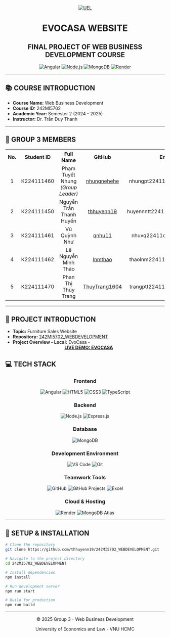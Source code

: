 <p align="center">
  <a href="https://www.uel.edu.vn/" title="University of Economics and Law - VNU HCMC">
    <img src="https://i.imgur.com/jTdznYS.jpeg" alt="UEL">
  </a>
</p>
<div align="center">

#  EVOCASA WEBSITE

## FINAL PROJECT OF WEB BUSINESS DEVELOPMENT COURSE

[![Angular](https://img.shields.io/badge/Angular-19-DD0031?style=for-the-badge&logo=angular&logoColor=white)](https://angular.io/)
[![Node.js](https://img.shields.io/badge/Node.js-43853D?style=for-the-badge&logo=node.js&logoColor=white)](https://nodejs.org/)
[![MongoDB](https://img.shields.io/badge/MongoDB-4EA94B?style=for-the-badge&logo=mongodb&logoColor=white)](https://www.mongodb.com/)
[![Render](https://img.shields.io/badge/Render-46E3B7?style=for-the-badge&logo=render&logoColor=white)](https://render.com/)

</div>

---

## 📚 COURSE INTRODUCTION

- **Course Name:** Web Business Development
- **Course ID:** 242MI5702
- **Academic Year:** Semester 2 (2024 - 2025)
- **Instructor:** Dr. Trần Duy Thanh

---

## 👥 GROUP 3 MEMBERS

<table>
  <tr>
    <th align="center">No.</th>
    <th align="center">Student ID</th>
    <th align="center">Full Name</th>
    <th align="center">GitHub</th>
    <th align="center">Email</th>
  </tr>
  <tr>
    <td align="center">1</td>
    <td align="center">K224111460</td>
    <td align="center">Phạm Tuyết Nhung<br/><i>(Group Leader)</i></td>
    <td align="center"><a href="https://github.com/nhungnehehe">nhungnehehe</a></td>
    <td align="center">nhungpt22411c@st.uel.edu.vn</td>
  </tr>
  <tr>
    <td align="center">2</td>
    <td align="center">K224111450</td>
    <td align="center">Nguyễn Trần Thanh Huyền</td>
    <td align="center"><a href="https://github.com/thhuyenn19">thhuyenn19</a></td>
    <td align="center">huyennntt22411c@st.uel.edu.vn</td>
  </tr>
  <tr>
    <td align="center">3</td>
    <td align="center">K224111461</td>
    <td align="center">Vũ Quỳnh Như</td>
    <td align="center"><a href="https://github.com/qnhu11">qnhu11</a></td>
    <td align="center">nhuvq22411c@st.uel.edu.vn</td>
  </tr>
  <tr>
    <td align="center">4</td>
    <td align="center">K224111462</td>
    <td align="center">Lê Nguyễn Minh Thảo</td>
    <td align="center"><a href="https://github.com/lnmthao">lnmthao</a></td>
    <td align="center">thaolnm22411c@st.uel.edu.vn</td>
  </tr>
  <tr>
    <td align="center">5</td>
    <td align="center">K224111470</td>
    <td align="center">Phan Thị Thùy Trang</td>
    <td align="center"><a href="https://github.com/ThuyTrang1604">ThuyTrang1604</a></td>
    <td align="center">trangptt22411c@st.uel.edu.vn</td>
  </tr>
</table>

---

## 🚀 PROJECT INTRODUCTION

- **Topic:** Furniture Sales Website
- **Repository:** [242MI5702_WEBDEVELOPMENT](https://github.com/nhungnehehe/242MI5702_WEBDEVELOPMENT)
- **Project Overview - Local:** EvoCasa
-<div align="center"> [**LIVE DEMO: EVOCASA**](https://evo-casa.onrender.com/)  </div>



## 💻 TECH STACK

<div align="center">

### Frontend
![Angular](https://img.shields.io/badge/Angular-19-DD0031?style=flat-square&logo=angular&logoColor=white)
![HTML5](https://img.shields.io/badge/HTML5-E34F26?style=flat-square&logo=html5&logoColor=white)
![CSS3](https://img.shields.io/badge/CSS3-1572B6?style=flat-square&logo=css3&logoColor=white)
![TypeScript](https://img.shields.io/badge/TypeScript-007ACC?style=flat-square&logo=typescript&logoColor=white)

### Backend
![Node.js](https://img.shields.io/badge/Node.js-43853D?style=flat-square&logo=node.js&logoColor=white)
![Express.js](https://img.shields.io/badge/Express.js-000000?style=flat-square&logo=express&logoColor=white)

### Database
![MongoDB](https://img.shields.io/badge/MongoDB-4EA94B?style=flat-square&logo=mongodb&logoColor=white)


### Development Environment
![VS Code](https://img.shields.io/badge/VS_Code-007ACC?style=flat-square&logo=visual-studio-code&logoColor=white)
![Git](https://img.shields.io/badge/Git-F05032?style=flat-square&logo=git&logoColor=white)

### Teamwork Tools
![GitHub](https://img.shields.io/badge/GitHub-181717?style=flat-square&logo=github&logoColor=white)
![GitHub Projects](https://img.shields.io/badge/GitHub_Projects-181717?style=flat-square&logo=github&logoColor=white)
![Excel](https://img.shields.io/badge/Excel-217346?style=flat-square&logo=microsoft-excel&logoColor=white)

### Cloud & Hosting
![Render](https://img.shields.io/badge/Render-46E3B7?style=flat-square&logo=render&logoColor=white)
![MongoDB Atlas](https://img.shields.io/badge/MongoDB_Atlas-4EA94B?style=flat-square&logo=mongodb&logoColor=white)

</div>

---

## 🔧 SETUP & INSTALLATION

```bash
# Clone the repository
git clone https://github.com/thhuyenn19/242MI5702_WEBDEVELOPMENT.git

# Navigate to the project directory
cd 242MI5702_WEBDEVELOPMENT

# Install dependencies
npm install

# Run development server
npm run start

# Build for production
npm run build
```

---

<div align="center">
  <p>© 2025 Group 3 - Web Business Development</p>
  <p>University of Economics and Law - VNU HCMC</p>
</div>
